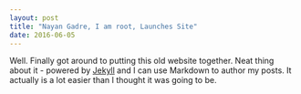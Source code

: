 ```yaml
---
layout: post
title: "Nayan Gadre, I am root, Launches Site"
date: 2016-06-05
---
```


Well. Finally got around to putting this old website together. Neat thing about it - powered by [Jekyll](http://jekyllrb.com) and I can use Markdown to author my posts. It actually is a lot easier than I thought it was going to be.
